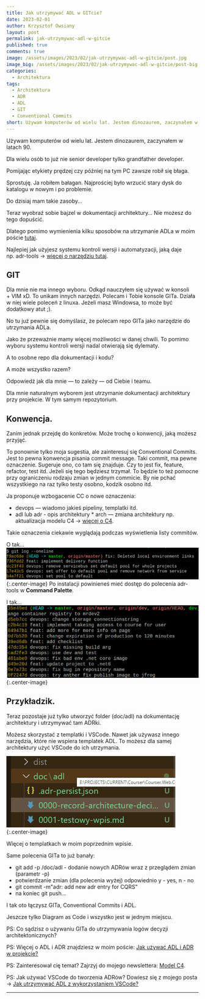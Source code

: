 ```yaml
---
title: Jak utrzymywać ADL w GITcie?
date: 2023-02-01
author: Krzysztof Owsiany
layout: post
permalink: jak-utrzymywac-adl-w-gitcie
published: true
comments: true
image: /assets/images/2023/02/jak-utrzymywac-adl-w-gitcie/post.jpg
image_big: /assets/images/2023/02/jak-utrzymywac-adl-w-gitcie/post-big.jpg
categories:
  - Architektura
tags:
  - Architektura
  - ADR
  - ADL
  - GIT
  - Conventional Commits
short: Używam komputerów od wielu lat. Jestem dinozaurem, zaczynałem w latach 90. Dla wielu osób to już nie senior developer tylko grandfather developer. W poście odnoszę sie do związku jaki ma PC bałagan i ADL.
---
```

Używam komputerów od wielu lat. Jestem dinozaurem, zaczynałem w latach 90.

Dla wielu osób to już nie senior developer tylko grandfather developer.

Pomijając etykiety prędzej czy później na tym PC zawsze robił się błaga.

Sprostuję. Ja robiłem bałagan. Najprościej było wrzucić stary dysk do katalogu w nowym i po problemie.

Do dzisiaj mam takie zasoby…

Teraz wyobraź sobie bajzel w dokumentacji architektury… Nie możesz do tego dopuścić.

Dlatego pomimo wymienienia kilku sposobów na utrzymanie ADLa w moim poście [tutaj]({{site.url}}/jak-uzywac-adl-i-adr-w-projekcie).

Najlepiej jak użyjesz systemu kontroli wersji i automatyzacji, jaką daje np. adr-tools → [więcej o narzędziu tutaj]({{site.url}}/jak-utrzymywac-adl-z-wykorzystaniem-vscode).


## GIT
Dla mnie nie ma innego wyboru. Odkąd nauczyłem się używać w konsoli + VIM xD. To unikam innych narzędzi. Polecam i Tobie konsole GITa. Działa w niej wiele poleceń z linuxa. Jeżeli masz Windowsa, to może być dodatkowy atut ;).

No tu już pewnie się domyślasz, że polecam repo GITa jako narzędzie do utrzymania ADLa.

Jako że przeważnie mamy więcej możliwości w danej chwili. To pomimo wyboru systemu kontroli wersji nadal otwierają się dylematy.

A to osobne repo dla dokumentacji i kodu?

A może wszystko razem?

Odpowiedź jak dla mnie — to zależy — od Ciebie i teamu.

Dla mnie naturalnym wyborem jest utrzymanie dokumentacji architektury przy projekcie. W tym samym repozytorium.

## Konwencja.
Zanim jednak przejdę do konkretów. Może trochę o konwencji, jaką możesz przyjąć.

To ponownie tylko moja sugestia, ale zainteresuj się Conventional Commits. Jest to pewna konwencja pisania commit message. 
Taki commit, ma pewne oznaczenie. Sugeruje ono, co tam się znajduje. Czy to jest fix, feature, refactor, test itd.
Jeżeli się tego będziesz trzymał. To będzie to też pomocne przy ograniczeniu rodzaju zmian w jednym commicie.
By nie pchać wszystkiego na raz tylko testy osobno, kodzik osobno itd.

Ja proponuje wzbogacenie CC o nowe oznaczenia:
* devops — wiadomo jakieś pipeliny, templatki itd.
* adl lub adr - opis architektury
* arch — zmiana architektury np. aktualizacja modelu C4 → [więcej o C4]({{site.url}}/10-powodow-dla-ktorych-warto-znac-model-c4).

Takie oznaczenia ciekawie wyglądają podczas wyświetlenia listy commitów.

O tak…
![Polecenie wyświetlenia logów][git-log]{:.center-image}
Po instalacji powinieneś mieć dostęp do polecenia adr-tools w **Command Palette**.

I tak…
![Wygląd logów GITa z Conventional Commits][gitlogs]{:.center-image}

## Przykładzik.
Teraz pozostaje już tylko utworzyć folder (doc/adl) na dokumentację architektury i utrzymywać tam ADRki.

Możesz skorzystać z templatki i VSCode. Nawet jak używasz innego narzędzia, które nie wspiera templatek ADL. To możesz dla samej architektury użyć VSCode do ich utrzymania.

![Katalog doc zawierający ADL][doc-adl]{:.center-image}

Więcej o templatkach w moim poprzednim wpisie.

Same polecenia GITa to już banały:

* git add -p /doc/adl - dodanie nowych ADRów wraz z przeglądem zmian (parametr -p)
* potwierdzanie zmian (dla polecenia wyżej) odpowiednio y - yes, n - no
* git commit -m"adr: add new adr entry for CQRS"
* na koniec git push…


I tak oto łączysz GITa, Conventional Commits i ADL.

Jeszcze tylko Diagram as Code i wszystko jest w jednym miejscu.

PS: Co sądzisz o używaniu GITa do utrzymywania logów decyzji architektonicznych?

PS: Więcej o ADL i ADR znajdziesz w moim poście: [Jak używać ADL i ADR w projekcie?]({{site.url}}/jak-uzywac-adl-i-adr-w-projekcie)

PS: Zainteresował cię temat? Zajrzyj do mojego newslettera: [Model C4](https://modelc4.pl).

PS: Jak używać VSCode do tworzenia ADRów? Dowiesz się z mojego posta -> [Jak utrzymywać ADL z wykorzystaniem VSCode?]({{site.url}}/jak-utrzymywac-adl-z-wykorzystaniem-vscode)

---
[post]: /assets/images/2023/02/jak-utrzymywac-adl-w-gitcie/post.jpg
[post-big]:/assets/images/2023/02/jak-utrzymywac-adl-w-gitcie/post-big.jpg
[git-log]: /assets/images/2023/02/jak-utrzymywac-adl-w-gitcie/git_log.png
[gitlogs]: /assets/images/2023/02/jak-utrzymywac-adl-w-gitcie/gitlogs.png
[doc-adl]: /assets/images/2023/02/jak-utrzymywac-adl-w-gitcie/doc_adl.png